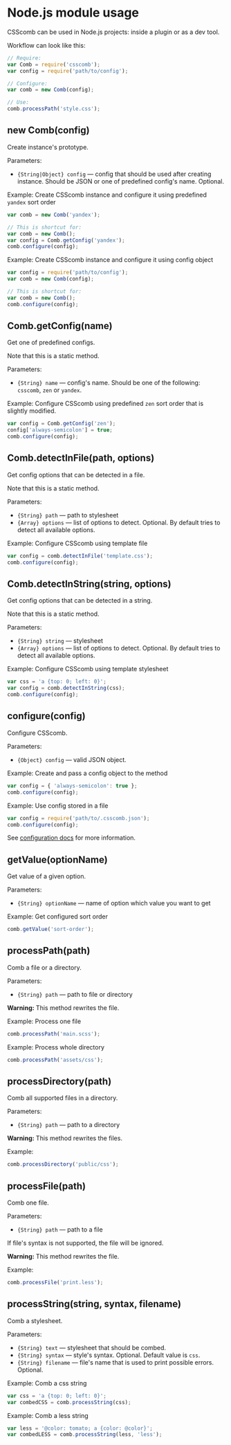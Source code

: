 # Node.js module usage

CSScomb can be used in Node.js projects: inside a plugin or as a dev tool.

Workflow can look like this:

```js
// Require:
var Comb = require('csscomb');
var config = require('path/to/config');

// Configure:
var comb = new Comb(config);

// Use:
comb.processPath('style.css');
```

## new Comb(config)

Create instance's prototype.

Parameters:

* `{String|Object} config` — config that should be used after creating
   instance. Should be JSON or one of predefined config's name. Optional.

Example: Create CSScomb instance and configure it using predefined `yandex` sort
order

```js
var comb = new Comb('yandex');

// This is shortcut for:
var comb = new Comb();
var config = Comb.getConfig('yandex');
comb.configure(config);
```

Example: Create CSScomb instance and configure it using config object

```js
var config = require('path/to/config');
var comb = new Comb(config);

// This is shortcut for:
var comb = new Comb();
comb.configure(config);
```

## Comb.getConfig(name)

Get one of predefined configs.

Note that this is a static method.

Parameters:

* `{String} name` — config's name. Should be one of the following:
  `csscomb`, `zen` or `yandex`.

Example: Configure CSScomb using predefined `zen` sort order that is slightly
modified.

```js
var config = Comb.getConfig('zen');
config['always-semicolon'] = true;
comb.configure(config);
```

## Comb.detectInFile(path, options)

Get config options that can be detected in a file.

Note that this is a static method.

Parameters:

* `{String} path` — path to stylesheet
* `{Array} options` — list of options to detect. Optional. By default tries
   to detect all available options.

Example: Configure CSScomb using template file

```js
var config = comb.detectInFile('template.css');
comb.configure(config);
```

## Comb.detectInString(string, options)

Get config options that can be detected in a string.

Note that this is a static method.

Parameters:

* `{String} string` — stylesheet
* `{Array} options` — list of options to detect. Optional. By default tries
   to detect all available options.

Example: Configure CSScomb using template stylesheet

```js
var css = 'a {top: 0; left: 0}';
var config = comb.detectInString(css);
comb.configure(config);
```

## configure(config)

Configure CSScomb.

Parameters:

* `{Object} config` — valid JSON object.

Example: Create and pass a config object to the method

```js
var config = { 'always-semicolon': true };
comb.configure(config);
```

Example: Use config stored in a file

```js
var config = require('path/to/.csscomb.json');
comb.configure(config);
```

See [configuration docs](configuration.md) for more information.

## getValue(optionName)

Get value of a given option.

Parameters:

* `{String} optionName` — name of option which value you want to get

Example: Get configured sort order

```js
comb.getValue('sort-order');
```

## processPath(path)

Comb a file or a directory.

Parameters:

* `{String} path` — path to file or directory

**Warning:** This method rewrites the file.

Example: Process one file

```js
comb.processPath('main.scss');
```

Example: Process whole directory

```js
comb.processPath('assets/css');
```

## processDirectory(path)

Comb all supported files in a directory.

Parameters:

* `{String} path` — path to a directory

**Warning:** This method rewrites the files.

Example:

```js
comb.processDirectory('public/css');
```

## processFile(path)

Comb one file.

Parameters:

* `{String} path` — path to a file

If file's syntax is not supported, the file will be ignored.

**Warning:** This method rewrites the file.

Example:

```js
comb.processFile('print.less');
```

## processString(string, syntax, filename)

Comb a stylesheet.

Parameters:

* `{String} text` — stylesheet that should be combed.
* `{String} syntax` — style's syntax. Optional. Default value is `css`.
* `{String} filename` — file's name that is used to print possible errors.
   Optional.

Example: Comb a css string

```js
var css = 'a {top: 0; left: 0}';
var combedCSS = comb.processString(css);
```

Example: Comb a less string

```js
var less = '@color: tomato; a {color: @color}';
var combedLESS = comb.processString(less, 'less');
```

